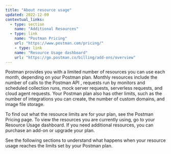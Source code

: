 ```yaml
---
title: "About resource usage"
updated: 2022-12-09
contextual_links:
  - type: section
    name: "Additional Resources"
  - type: link
    name: "Postman Pricing"
    url: "https://www.postman.com/pricing/"
    - type: link
    name: "Resource Usage dashboard"
    url: "https://go.postman.co/billing/add-ons/overview"
---
```


Postman provides you with a limited number of resources you can use each month, depending on your Postman plan. Monthly resources include the number of calls to the Postman API , requests run by monitors and scheduled collection runs, mock server requests, serverless requests, and cloud agent requests. Your Postman plan also has other limits, such as the number of integrations you can create, the number of custom domains, and image file storage.

 To find out what the resource limits are for your plan, see the Postman Pricing page. To view the resources you are currently using, go to your Resource Usage dashboard. If you need additional resources, you can purchase an add-on or upgrade your plan.

See the following sections to understand what happens when your resource usage reaches the limits set by your Postman plan.
